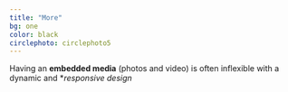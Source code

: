 ```yaml
---
title: "More"
bg: one
color: black
circlephoto: circlephoto5
---
```


Having an **embedded media** (photos and video) is often inflexible with a dynamic and **responsive design*
